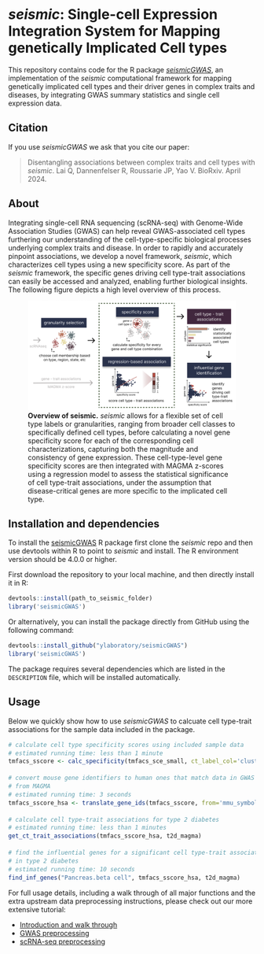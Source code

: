 # _seismic_: Single-cell Expression Integration System for Mapping genetically Implicated Cell types
This repository contains code for the R package [_seismicGWAS_](https://github.com/ylaboratory/seismic), an implementation of the 
_seismic_ computational framework for mapping genetically implicated cell types 
and their driver genes in complex traits and diseases,
by integrating GWAS summary statistics and single cell expression data.

## Citation

If you use _seismicGWAS_ we ask that you cite our paper:

> Disentangling associations between complex traits and cell types with _seismic_.
> Lai Q, Dannenfelser R, Roussarie JP, Yao V. BioRxiv. April 2024.

## About

Integrating single-cell RNA sequencing (scRNA-seq) with Genome-Wide Association
Studies (GWAS) can help reveal GWAS-associated cell types furthering our
understanding of the cell-type-specific biological processes underlying complex
traits and disease. In order to rapidly and accurately pinpoint associations, we
develop a novel framework, _seismic_, which characterizes cell types using a new
specificity score. As part of the _seismic_ framework, the specific genes driving
cell type-trait associations can easily be accessed and analyzed, enabling further
biological insights. The following figure depicts a high level overview of
this process. 

<figure>
  <img src="man/figures/seismic_overview.png" alt="" />
  <figcaption><b>Overview of seismic.</b> <i>seismic</i> allows for a flexible set
  of cell type labels or granularities, ranging from broader cell classes to
  specifically defined cell types, before calculating a novel gene specificity
  score for each of the corresponding cell characterizations, capturing both
  the magnitude and consistency of gene expression. These cell-type-level gene
  specificity scores are then integrated with MAGMA z-scores using a regression
  model to assess the statistical significance of cell type-trait associations,
  under the assumption that disease-critical genes are more specific to the
  implicated cell type.</figcaption>
</figure>

## Installation and dependencies

To install the [seismicGWAS](https://github.com/ylaboratory/seismic) R package first clone the _seismic_ repo and then 
use devtools within R to point to _seismic_ and install. The R environment version
should be 4.0.0 or higher. 

First download the repository to your local machine, and then directly install it in R:

```R
devtools::install(path_to_seismic_folder)
library('seismicGWAS')
```

Or alternatively, you can install the package directly from GitHub using the following command:

```R
devtools::install_github("ylaboratory/seismicGWAS")
library('seismicGWAS')
```

The package requires several dependencies which are listed in the `DESCRIPTION` file,
which will be installed automatically.

## Usage

Below we quickly show how to use _seismicGWAS_ to calcuate cell
type-trait associations for the sample data included in the package. 

```R
# calculate cell type specificity scores using included sample data
# estimated running time: less than 1 minute
tmfacs_sscore <- calc_specificity(tmfacs_sce_small, ct_label_col='cluster_name')

# convert mouse gene identifiers to human ones that match data in GWAS summary data
# from MAGMA
# estimated running time: 3 seconds
tmfacs_sscore_hsa <- translate_gene_ids(tmfacs_sscore, from='mmu_symbol')

# calculate cell type-trait associations for type 2 diabetes
# estimated running time: less than 1 minutes
get_ct_trait_associations(tmfacs_sscore_hsa, t2d_magma)

# find the influential genes for a significant cell type-trait association
# in type 2 diabetes
# estimated running time: 10 seconds
find_inf_genes("Pancreas.beta cell", tmfacs_sscore_hsa, t2d_magma)
```

For full usage details, including a walk through of all major functions and 
the extra upstream data preprocessing instructions, please check out
our more extensive tutorial:

- [Introduction and walk through](https://ylaboratory.github.io/seismicGWAS-page/articles/seismicGWAS.html)
- [GWAS preprocessing](https://ylaboratory.github.io/seismicGWAS-page/articles/GWAS_processing.html)
- [scRNA-seq preprocessing](https://ylaboratory.github.io/seismicGWAS-page/articles/scRNA-seq_processing.html)
